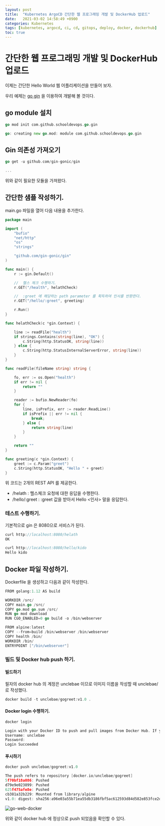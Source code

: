 ```yaml
---
layout: post
title:  "Kubernetes ArgoCD 간단한 웹 프로그래밍 개발 및 DockerHub 업로드"
date:   2021-03-02 14:58:49 +0900
categories: Kubernetes
tags: [kubernetes, argocd, ci, cd, gitops, deploy, docker, dockerhub]
toc: true
---
```


# 간단한 웹 프로그래밍 개발 및 DockerHub 업로드

이제는 간단한 Hello World 웹 어플리케이션을 만들어 보자. 

우리 예제는 [go gin](https://github.com/gin-gonic/gin#installation) 을 이용하여 개발해 볼 것이다. 


## go module 설치 

```go
go mod init com.github.schooldevops.go.gin

go: creating new go.mod: module com.github.schooldevops.go.gin
```

## Gin 의존성 가져오기 

```go
go get -u github.com/gin-gonic/gin

...
```

위와 같이 필요한 모듈을 가져왔다. 

## 간단한 샘플 작성하기. 

main.go 파일을 열어 다음 내용을 추가한다. 

```go
package main

import (
	"bufio"
	"net/http"
	"os"
	"strings"

	"github.com/gin-gonic/gin"
)

func main() {
	r := gin.Default()

	//	헬스 체크 수행하기. 
	r.GET("/health", helathCheck)

	//	:greet 에 해당하는 path parameter 를 획득하여 인사를 반환한다. 
	r.GET("/hello/:greet", greeting)

	r.Run()
}

func helathCheck(c *gin.Context) {

	line := readFile("health")
	if strings.Contains(string(line), "OK") {
		c.String(http.StatusOK, string(line))
	} else {
		c.String(http.StatusInternalServerError, string(line))
	}
}

func readFile(fileName string) string {

	fo, err := os.Open("health")
	if err != nil {
		return ""
	}

	reader := bufio.NewReader(fo)
	for {
		line, isPrefix, err := reader.ReadLine()
		if isPrefix || err != nil {
			break;
		} else {
			return string(line)
		}
	}

	return ""
}

func greeting(c *gin.Context) {
	greet := c.Param("greet")
	c.String(http.StatusOK, "Hello " + greet)
}
```

위 코드는 2개의 REST API 를 제공한다. 

- /helath : 헬스체크 요청에 대한 응답을 수행한다. 
- /hello/:greet : :greet 값을 받아서 Hello <인사> 말을 응답한다. 

### 테스트 수행하기. 

기본적으로 gin 은 8080으로 서비스가 된다. 

```go
curl http://localhost:8080/helath
OK

curl http://localhost:8080/hello/kido
Hello kido
```

## Docker 파일 작성하기. 

Dockerfile 을 생성하고 다음과 같이 작성한다. 

```go
FROM golang:1.12 AS build

WORKDIR /src/
COPY main.go /src/
COPY go.mod go.sum /src/
RUN go mod download
RUN CGO_ENABLED=0 go build -o /bin/webserver

FROM alpine:latest
COPY --from=build /bin/webserver /bin/webserver
COPY health /bin/
WORKDIR /bin/
ENTRYPOINT ["/bin/webserver"]
```

### 빌드 및 Docker hub push 하기. 

#### 빌드하기 

필자의 docker hub 의 계정은 unclebae 이므로 이미지 이름을 작성할 때 unclebae/ 로 작성했다. 

```go
docker build -t unclebae/gogreet:v1.0 .
```

#### Docker login 수행하기. 

```go
docker login

Login with your Docker ID to push and pull images from Docker Hub. If you don't have a Docker ID, head over to https://hub.docker.com to create one.
Username: unclebae
Password: 
Login Succeeded
```

#### 푸시하기

```go
docker push unclebae/gogreet:v1.0

The push refers to repository [docker.io/unclebae/gogreet]
5f70bf18a086: Pushed 
d79e9e023899: Pushed 
625f475afe8e: Pushed 
cb381a32b229: Mounted from library/alpine 
v1.0: digest: sha256:a96e03a55b71ea55db3186fbf5ac612593d84d582e853fce2d312801fa2bf5f3 size: 1152
```

![go-web-docker](https://user-images.githubusercontent.com/66154381/109616402-725e3280-7b78-11eb-9ecf-2872b360ed26.png)

위와 같이 docker hub 에 정상으로 push 되었음을 확인할 수 있다. 

